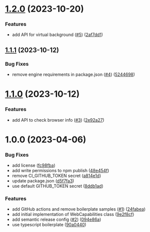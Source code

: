 # [1.2.0](https://github.com/webex/web-capabilities/compare/v1.1.1...v1.2.0) (2023-10-20)


### Features

* add API for virtual background ([#5](https://github.com/webex/web-capabilities/issues/5)) ([2af7dd1](https://github.com/webex/web-capabilities/commit/2af7dd1f9fd6020262b35847326251b6ec1e3be6))

## [1.1.1](https://github.com/webex/web-capabilities/compare/v1.1.0...v1.1.1) (2023-10-12)


### Bug Fixes

* remove engine requirements in package.json ([#4](https://github.com/webex/web-capabilities/issues/4)) ([5244698](https://github.com/webex/web-capabilities/commit/52446988e3fac1c6f4cd4185e515ee22edbc4859))

# [1.1.0](https://github.com/webex/web-capabilities/compare/v1.0.0...v1.1.0) (2023-10-12)


### Features

* add API to check browser info ([#3](https://github.com/webex/web-capabilities/issues/3)) ([2e92a27](https://github.com/webex/web-capabilities/commit/2e92a27aa8d872395b9019632518548b9821d7a3))

# 1.0.0 (2023-04-06)


### Bug Fixes

* add license ([fc98fba](https://github.com/webex/web-capabilities/commit/fc98fba52f6c38263b966ac3b7a9008fcd9c3cdb))
* add write permissions to npm publish ([48e454f](https://github.com/webex/web-capabilities/commit/48e454fa4c4c4c53507fb6883881a96d371c9438))
* remove CI_GITHUB_TOKEN secret ([a814e1d](https://github.com/webex/web-capabilities/commit/a814e1db6705fbe05293a4c6fbdc557b86dc8e0e))
* update package.json ([d5f7fa3](https://github.com/webex/web-capabilities/commit/d5f7fa33f6493897a6a6b009dc16328e8db02b31))
* use default GITHUB_TOKEN secret ([8ddb1ad](https://github.com/webex/web-capabilities/commit/8ddb1ad8d3ac6be7f4cb96ad622e7fb16a99382b))


### Features

* add GitHub actions and remove boilerplate samples ([#1](https://github.com/webex/web-capabilities/issues/1)) ([24fabea](https://github.com/webex/web-capabilities/commit/24fabea5a50e875541714518a1af8d660cbd1924))
* add initial implementation of WebCapabilities class ([9e2f8cf](https://github.com/webex/web-capabilities/commit/9e2f8cfab9328cbb12d107641b6e223e57d0ef9b))
* add semantic release config ([#2](https://github.com/webex/web-capabilities/issues/2)) ([094e86a](https://github.com/webex/web-capabilities/commit/094e86aebf159cc1c58b6d5b1e84aa13b1074b36))
* use typescript boilerplate ([90a0440](https://github.com/webex/web-capabilities/commit/90a04405c9c1a0898bfdfaae77b8d6ec130244be))
